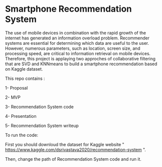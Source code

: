 # Smartphone Recommendation System
The use of mobile devices in combination with the rapid growth of the internet has
 generated an information overload problem. Recommender systems are essential for
  determining which data are useful to the user.
However, numerous parameters, such as
 location, screen size, and processing speed, are critical to information retrieval on mobile
 devices. Therefore, this project is applaying two approches of collaborative filtering that are SVD and KNNmeans to build a smartphone recommendation based on
 Kaggle dataset.
 
 This repo contains :
 
 1- Proposal 
 
 2- MVP
 
 3- Recommendation System code 
 
 4- Presentation
 
 5- Recommendation System writeup
 
 To run the code:
 
 First you should downloud the dataset for Kaggle website "
https://www.kaggle.com/dsrivastava2020/recommendation-system ".

Then, change the path of Recommendation System code and run it. 
  

